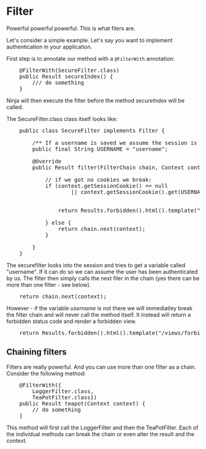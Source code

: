 Filter
======

Powerful powerful powerful. This is what filers are.

Let's consider a simple example. Let's say you want to implement authentication in your application.

First step is to annotate our method with a <code>@FilterWith</code> annotation:


<pre class="prettyprint">
    @FilterWith(SecureFilter.class)
    public Result secureIndex() {    
        /// do something
    }    
</pre>

Ninja will then execute the filter before the method *secureIndex* will be called.

The SecureFilter.class class itself looks like:

<pre class="prettyprint">
    public class SecureFilter implements Filter {

        /** If a username is saved we assume the session is valid */
        public final String USERNAME = "username";

        @Override
        public Result filter(FilterChain chain, Context context) {

            // if we got no cookies we break:
            if (context.getSessionCookie() == null
                    || context.getSessionCookie().get(USERNAME) == null) {
            
            
                return Results.forbidden().html().template("/views/forbidden403.ftl.html");

            } else {
                return chain.next(context);
            }

        }
    }
</pre>


The securefilter looks into the session and tries to get a variable called "username". If it can do so
we can assume the user has been authenticated by us. The filter then simply calls the next filer in the chain (yes
there can be more than one filter - see below).

<pre class="prettyprint">
    return chain.next(context);
</pre>

However - if the variable *username* is not there we will immediatley break the filter chain and will never
call the method itself. It instead will return a forbidden status code and render a forbidden view.

<pre class="prettyprint">
    return Results.forbidden().html().template("/views/forbidden403.ftl.html");
</pre>


Chaining filters
----------------

Filters are really powerful. And you can use more than one filter as a chain. Consider the following method:

<pre class="prettyprint">
    @FilterWith({
        LoggerFilter.class, 
        TeaPotFilter.class})
    public Result teapot(Context context) {
        // do something
    }    
</pre>

This method will first call the LoggerFilter and then the TeaPotFilter. Each of the individual methods can
break the chain or even alter the result and the context.

